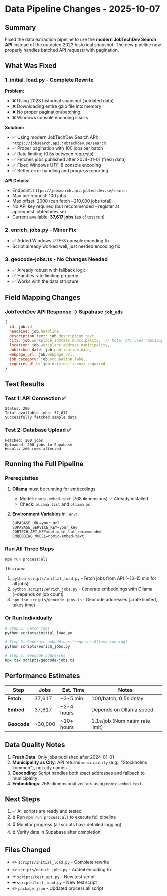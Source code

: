 # Data Pipeline Changes - 2025-10-07

## Summary
Fixed the data extraction pipeline to use the **modern JobTechDev Search API** instead of the outdated 2023 historical snapshot. The new pipeline now properly handles batched API requests with pagination.

## What Was Fixed

### 1. **initial_load.py** - Complete Rewrite
**Problem:**
- ❌ Using 2023 historical snapshot (outdated data)
- ❌ Downloading entire gzip file into memory
- ❌ No proper pagination/batching
- ❌ Windows console encoding issues

**Solution:**
- ✅ Using modern JobTechDev Search API: `https://jobsearch.api.jobtechdev.se/search`
- ✅ Proper pagination with 100 jobs per batch
- ✅ Rate limiting (0.5s between requests)
- ✅ Fetches jobs published after 2024-01-01 (fresh data)
- ✅ Fixed Windows UTF-8 console encoding
- ✅ Better error handling and progress reporting

**API Details:**
- Endpoint: `https://jobsearch.api.jobtechdev.se/search`
- Max per request: 100 jobs
- Max offset: 2000 (can fetch ~210,000 jobs total)
- No API key required (but recommended - register at apirequest.jobtechdev.se)
- Current available: **37,617 jobs** (as of test run)

### 2. **enrich_jobs.py** - Minor Fix
- ✅ Added Windows UTF-8 console encoding fix
- Script already worked well, just needed encoding fix

### 3. **geocode-jobs.ts** - No Changes Needed
- ✅ Already robust with fallback logic
- ✅ Handles rate limiting properly
- ✅ Works with the data structure

## Field Mapping Changes

### JobTechDev API Response → Supabase `job_ads`
```javascript
{
  id: job.id,
  headline: job.headline,
  description_text: job.description.text,
  city: job.workplace_address.municipality,  // Note: API uses 'municipality', not 'city'
  location: job.workplace_address.municipality,
  published_date: job.publication_date,
  webpage_url: job.webpage_url,
  job_category: job.occupation.label,
  requires_dl_b: job.driving_license_required
}
```

## Test Results

### Test 1: API Connection ✅
```
Status: 200
Total available jobs: 37,617
Successfully fetched sample data
```

### Test 2: Database Upload ✅
```
Fetched: 200 jobs
Uploaded: 200 jobs to Supabase
Result: 200 rows affected
```

## Running the Full Pipeline

### Prerequisites
1. **Ollama** must be running for embeddings
   - Model: `nomic-embed-text` (768 dimensions) ✅ Already installed
   - Check: `ollama list` and `ollama ps`

2. **Environment Variables** in `.env`:
   ```
   SUPABASE_URL=your_url
   SUPABASE_SERVICE_KEY=your_key
   JOBTECH_API_KEY=optional_but_recommended
   EMBEDDING_MODEL=nomic-embed-text
   ```

### Run All Three Steps
```bash
npm run process:all
```

This runs:
1. `python scripts/initial_load.py` - Fetch jobs from API (~10-15 min for all jobs)
2. `python scripts/enrich_jobs.py` - Generate embeddings with Ollama (~depends on job count)
3. `npx tsx scripts/geocode-jobs.ts` - Geocode addresses (~rate limited, takes time)

### Or Run Individually
```bash
# Step 1: Fetch jobs
python scripts/initial_load.py

# Step 2: Generate embeddings (requires Ollama running)
python scripts/enrich_jobs.py

# Step 3: Geocode addresses
npx tsx scripts/geocode-jobs.ts
```

## Performance Estimates

| Step | Jobs | Est. Time | Notes |
|------|------|-----------|-------|
| **Fetch** | 37,617 | ~3-5 min | 100/batch, 0.5s delay |
| **Embed** | 37,617 | ~2-4 hours | Depends on Ollama speed |
| **Geocode** | ~30,000 | ~10+ hours | 1.1s/job (Nominatim rate limit) |

## Data Quality Notes

1. **Fresh Data**: Only jobs published after 2024-01-01
2. **Municipality as City**: API returns `municipality` (e.g., "Stockholms kommun"), not city names
3. **Geocoding**: Script handles both exact addresses and fallback to municipality
4. **Embeddings**: 768-dimensional vectors using `nomic-embed-text`

## Next Steps

1. ✅ All scripts are ready and tested
2. ⏳ Run `npm run process:all` to execute full pipeline
3. ⏳ Monitor progress (all scripts have detailed logging)
4. ⏳ Verify data in Supabase after completion

## Files Changed
- ✏️ `scripts/initial_load.py` - Complete rewrite
- ✏️ `scripts/enrich_jobs.py` - Added encoding fix
- ➕ `scripts/test_api.py` - New test script
- ➕ `scripts/test_load.py` - New test script
- ✏️ `package.json` - Updated process:all script
